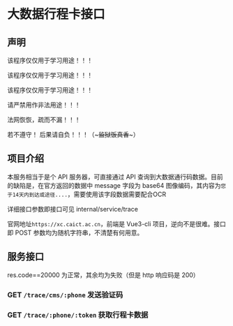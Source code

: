 # 大数据行程卡接口

## 声明
该程序仅仅用于学习用途！！！ 

该程序仅仅用于学习用途！！！ 

该程序仅仅用于学习用途！！！ 

请严禁用作非法用途！！！ 

法网恢恢，疏而不漏！！！ 

若不遵守！ 后果请自负！！！（~~~监狱饭真香~~~）

## 项目介绍
本服务相当于是个 API 服务器，可直接通过 API 查询到大数据通行码数据。目前的缺陷是，在官方返回的数据中 message 字段为 base64 图像编码，其内容为`您于14天内到达或途径....`，需要使用该字段数据需要配合OCR

详细接口参数即接口可见 internal/service/trace

官网地址`https://xc.caict.ac.cn`，前端是 Vue3-cli 项目，逆向不是很难。接口即 POST 参数均为随机字符串，不清楚有何用意。

## 服务接口
res.code==20000 为正常，其余均为失败（但是 http 响应码是 200）

### GET `/trace/cms/:phone` 发送验证码

### GET `/trace/:phone/:token` 获取行程卡数据